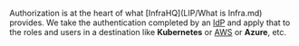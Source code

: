 Authorization is at the heart of what [InfraHQ](LIP/What is Infra.md) provides. We take the authentication completed by an [IdP](LIP/IdP.md) and apply that to the roles and users in a destination like **Kubernetes** or [AWS](AWS.md) or **Azure**, etc.